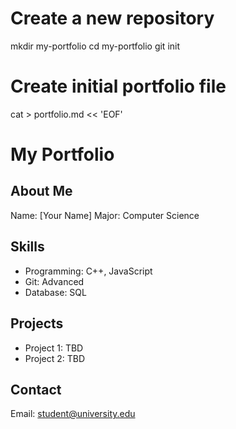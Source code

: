 # Create a new repository
mkdir my-portfolio
cd my-portfolio
git init

# Create initial portfolio file
cat > portfolio.md << 'EOF'
# My Portfolio

## About Me
Name: [Your Name]
Major: Computer Science

## Skills
- Programming: C++, JavaScript
- Git: Advanced
- Database: SQL

## Projects
- Project 1: TBD
- Project 2: TBD

## Contact
Email: student@university.edu

